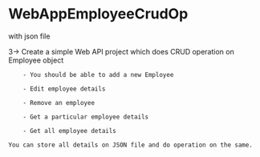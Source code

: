 # WebAppEmployeeCrudOp
with json file 

3-> Create a simple Web API project which does CRUD operation on Employee object

		- You should be able to add a new Employee 

		- Edit employee details

		- Remove an employee 

		- Get a particular employee details 

		- Get all employee details 

	You can store all details on JSON file and do operation on the same.
